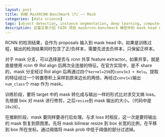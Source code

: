 ```yaml
---
layout: post
title: 拆解 MaskRCNN-Benchmark（六）—— Mask
categories: [data science]
tags: [object detection, instance segmentation, deep learning, computer vision]
description: 这篇文章介绍 FAIR 项目 maskrcnn-benchmark 模型中的 mask head 部分。
---
```

RCNN 的检测结果，会作为 proposals 输入到 mask head 中。如果是训练过程，输出的检测结果同时包含了正/负样本，需要先滤去负样本，只保留正样本。

对于 mask 分支，可以选择是否与 rcnn 共享 feature extractor。如果共享，就是直接使用 rcnn 中 RoI align 后两次全连接的特征。在官方实现中，是不 share 的，mask 分支经过 RoI align 后再通过四个```kernel=256```的```conv3x3 + Relu```。提取的特征经过一个转置卷积上采样到原来边长的两倍，再经过```conv1x1```输出```num_class```个 map 作为 mask。

训练阶段，要将 target 中的 mask 转化成与输出一样的形式比对求交叉熵 loss。先根据 box 对 mask 进行修剪，之后```resize```到 mask 输出的大小。（代码中是```28x28```）。

在推断阶段，mask 要同样要进行后处理。与求 loss 时相反，这一次是要将输出的 mask 恢复到原图里。先将 mask bilinear resize 到 box 长宽的比例，在平移到 box 所在坐标。通过阈值将 mask prob 中低于阈值的部分过滤掉。